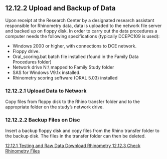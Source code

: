 ## 12.12.2 Upload and Backup of Data

Upon receipt at the Research Center by a designated research assistant responsible for Rhinometry data, data is uploaded to the network file server and backed up on floppy disk.  In order to carry out the data procedures a computer needs the following specifications (typically DCEPC109 is used):

* Windows 2000 or higher, with connections to DCE network.
* Floppy drive.
* Oral_scoring.bat batch file installed (found in the Family Data Procedures folder)
* Network drive N:\ mapped to Family Study folder
* SAS for Windows V9.1x installed.
* Rhinometry scoring software (ORAL 5.03) installed

### 12.12.2.1 Upload Data to Network

Copy files from floppy disk to the Rhino transfer folder and to the appropriate folder on the study’s network drive.

### 12.12.2.2 Backup Files on Disc

Insert a backup floppy disk and copy files from the Rhino transfer folder to the backup disk. The files in the transfer folder can then be deleted.


<div class="center">
<div class="btn-group">
  <a href=":pages_path:/manuals/rhinometry/12-12-01-testing-raw-data-dl.md" class="btn btn-default">
    <span class="glyphicon glyphicon-chevron-left"></span>
    12.12.1 Testing and Raw Data Download
  </a>

  <a href=":pages_path:/manuals/rhinometry" class="btn btn-default">
    <span class="glyphicon glyphicon-chevron-up"></span>
    Rhinometry
  </a>

  <a href=":pages_path:/manuals/rhinometry/12-12-03-check-rhino-files.md" class="btn btn-success">
    12.12.3 Check Rhinometry Files
    <span class="glyphicon glyphicon-chevron-right"></span>
  </a>
</div>
</div>
